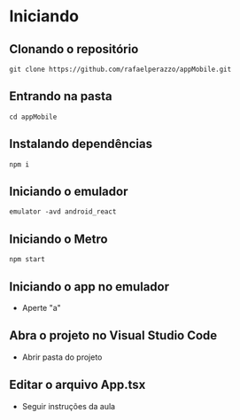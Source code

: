 # Iniciando

## Clonando o repositório

```console
git clone https://github.com/rafaelperazzo/appMobile.git
```

## Entrando na pasta

```console
cd appMobile
```

## Instalando dependências

```console
npm i
```

## Iniciando o emulador

```console
emulator -avd android_react
```

## Iniciando o Metro

```console
npm start
```

## Iniciando o app no emulador

* Aperte "a"

## Abra o projeto no Visual Studio Code

* Abrir pasta do projeto

## Editar o arquivo App.tsx

* Seguir instruções da aula
